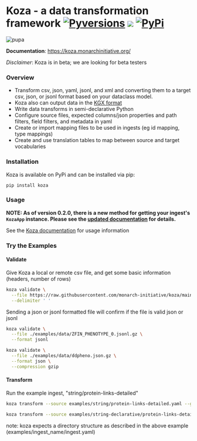# Koza - a data transformation framework [![Pyversions](https://img.shields.io/pypi/pyversions/koza.svg)](https://pypi.python.org/pypi/koza) ![](https://github.com/monarch-initiative/koza/actions/workflows/build.yml/badge.svg) [![PyPi](https://img.shields.io/pypi/v/koza.svg)](https://pypi.python.org/pypi/koza)
![pupa](docs/img/pupa.png)  

**Documentation**: https://koza.monarchinitiative.org/  

_Disclaimer_: Koza is in beta; we are looking for beta testers

### Overview
  - Transform csv, json, yaml, jsonl, and xml and converting them to a target csv, json, or jsonl format based on your dataclass model.  
  - Koza also can output data in the [KGX format](https://github.com/biolink/kgx/blob/master/specification/kgx-format.md#kgx-format-as-tsv)
  - Write data transforms in semi-declarative Python
  - Configure source files, expected columns/json properties and path filters, field filters, and metadata in yaml
  - Create or import mapping files to be used in ingests (eg id mapping, type mappings)
  - Create and use translation tables to map between source and target vocabularies

### Installation
Koza is available on PyPi and can be installed via pip:
```
pip install koza
```

### Usage

**NOTE: As of version 0.2.0, there is a new method for getting your ingest's `KozaApp` instance. Please see the [updated documentation](https://koza.monarchinitiative.org/Usage/configuring_ingests/#transform-code) for details.**

See the [Koza documentation](https://koza.monarchinitiative.org/) for usage information

### Try the Examples

#### Validate

Give Koza a local or remote csv file, and get some basic information (headers, number of rows)

```bash
koza validate \
  --file https://raw.githubusercontent.com/monarch-initiative/koza/main/examples/data/string.tsv \
  --delimiter ' '
```

Sending a json or jsonl formatted file will confirm if the file is valid json or jsonl

```bash
koza validate \
  --file ./examples/data/ZFIN_PHENOTYPE_0.jsonl.gz \
  --format jsonl
```

```bash
koza validate \
  --file ./examples/data/ddpheno.json.gz \
  --format json \
  --compression gzip
```

#### Transform

Run the example ingest, "string/protein-links-detailed"
```bash
koza transform --source examples/string/protein-links-detailed.yaml --global-table examples/translation_table.yaml

koza transform --source examples/string-declarative/protein-links-detailed.yaml --global-table examples/translation_table.yaml
```
note: koza expects a directory structure as described in the above example (examples/ingest_name/ingest.yaml)